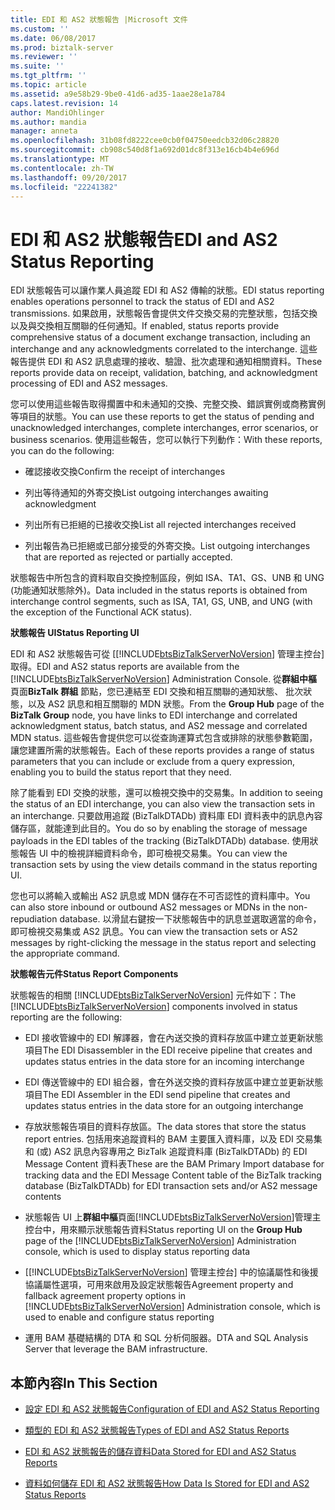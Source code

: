 ```yaml
---
title: EDI 和 AS2 狀態報告 |Microsoft 文件
ms.custom: ''
ms.date: 06/08/2017
ms.prod: biztalk-server
ms.reviewer: ''
ms.suite: ''
ms.tgt_pltfrm: ''
ms.topic: article
ms.assetid: a9e58b29-9be0-41d6-ad35-1aae28e1a784
caps.latest.revision: 14
author: MandiOhlinger
ms.author: mandia
manager: anneta
ms.openlocfilehash: 31b08fd8222cee0cb0f04750eedcb32d06c28820
ms.sourcegitcommit: cb908c540d8f1a692d01dc8f313e16cb4b4e696d
ms.translationtype: MT
ms.contentlocale: zh-TW
ms.lasthandoff: 09/20/2017
ms.locfileid: "22241382"
---
```

# <a name="edi-and-as2-status-reporting"></a><span data-ttu-id="4377e-102">EDI 和 AS2 狀態報告</span><span class="sxs-lookup"><span data-stu-id="4377e-102">EDI and AS2 Status Reporting</span></span>
<span data-ttu-id="4377e-103">EDI 狀態報告可以讓作業人員追蹤 EDI 和 AS2 傳輸的狀態。</span><span class="sxs-lookup"><span data-stu-id="4377e-103">EDI status reporting enables operations personnel to track the status of EDI and AS2 transmissions.</span></span> <span data-ttu-id="4377e-104">如果啟用，狀態報告會提供文件交換交易的完整狀態，包括交換以及與交換相互關聯的任何通知。</span><span class="sxs-lookup"><span data-stu-id="4377e-104">If enabled, status reports provide comprehensive status of a document exchange transaction, including an interchange and any acknowledgments correlated to the interchange.</span></span> <span data-ttu-id="4377e-105">這些報告提供 EDI 和 AS2 訊息處理的接收、驗證、批次處理和通知相關資料。</span><span class="sxs-lookup"><span data-stu-id="4377e-105">These reports provide data on receipt, validation, batching, and acknowledgment processing of EDI and AS2 messages.</span></span>  
  
 <span data-ttu-id="4377e-106">您可以使用這些報告取得擱置中和未通知的交換、完整交換、錯誤實例或商務實例等項目的狀態。</span><span class="sxs-lookup"><span data-stu-id="4377e-106">You can use these reports to get the status of pending and unacknowledged interchanges, complete interchanges, error scenarios, or business scenarios.</span></span> <span data-ttu-id="4377e-107">使用這些報告，您可以執行下列動作：</span><span class="sxs-lookup"><span data-stu-id="4377e-107">With these reports, you can do the following:</span></span>  
  
-   <span data-ttu-id="4377e-108">確認接收交換</span><span class="sxs-lookup"><span data-stu-id="4377e-108">Confirm the receipt of interchanges</span></span>  
  
-   <span data-ttu-id="4377e-109">列出等待通知的外寄交換</span><span class="sxs-lookup"><span data-stu-id="4377e-109">List outgoing interchanges awaiting acknowledgment</span></span>  
  
-   <span data-ttu-id="4377e-110">列出所有已拒絕的已接收交換</span><span class="sxs-lookup"><span data-stu-id="4377e-110">List all rejected interchanges received</span></span>  
  
-   <span data-ttu-id="4377e-111">列出報告為已拒絕或已部分接受的外寄交換。</span><span class="sxs-lookup"><span data-stu-id="4377e-111">List outgoing interchanges that are reported as rejected or partially accepted.</span></span>  
  
 <span data-ttu-id="4377e-112">狀態報告中所包含的資料取自交換控制區段，例如 ISA、TA1、GS、UNB 和 UNG (功能通知狀態除外)。</span><span class="sxs-lookup"><span data-stu-id="4377e-112">Data included in the status reports is obtained from interchange control segments, such as ISA, TA1, GS, UNB, and UNG (with the exception of the Functional ACK status).</span></span>  
  
 <span data-ttu-id="4377e-113">**狀態報告 UI**</span><span class="sxs-lookup"><span data-stu-id="4377e-113">**Status Reporting UI**</span></span>  
  
 <span data-ttu-id="4377e-114">EDI 和 AS2 狀態報告可從 [[!INCLUDE[btsBizTalkServerNoVersion](../includes/btsbiztalkservernoversion-md.md)] 管理主控台] 取得。</span><span class="sxs-lookup"><span data-stu-id="4377e-114">EDI and AS2 status reports are available from the [!INCLUDE[btsBizTalkServerNoVersion](../includes/btsbiztalkservernoversion-md.md)] Administration Console.</span></span> <span data-ttu-id="4377e-115">從**群組中樞**頁面**BizTalk 群組** 節點，您已連結至 EDI 交換和相互關聯的通知狀態、 批次狀態，以及 AS2 訊息和相互關聯的 MDN 狀態。</span><span class="sxs-lookup"><span data-stu-id="4377e-115">From the **Group Hub** page of the **BizTalk Group** node, you have links to EDI interchange and correlated acknowledgment status, batch status, and AS2 message and correlated MDN status.</span></span> <span data-ttu-id="4377e-116">這些報告會提供您可以從查詢運算式包含或排除的狀態參數範圍，讓您建置所需的狀態報告。</span><span class="sxs-lookup"><span data-stu-id="4377e-116">Each of these reports provides a range of status parameters that you can include or exclude from a query expression, enabling you to build the status report that they need.</span></span>  
  
 <span data-ttu-id="4377e-117">除了能看到 EDI 交換的狀態，還可以檢視交換中的交易集。</span><span class="sxs-lookup"><span data-stu-id="4377e-117">In addition to seeing the status of an EDI interchange, you can also view the transaction sets in an interchange.</span></span> <span data-ttu-id="4377e-118">只要啟用追蹤 (BizTalkDTADb) 資料庫 EDI 資料表中的訊息內容儲存區，就能達到此目的。</span><span class="sxs-lookup"><span data-stu-id="4377e-118">You do so by enabling the storage of message payloads in the EDI tables of the tracking (BizTalkDTADb) database.</span></span> <span data-ttu-id="4377e-119">使用狀態報告 UI 中的檢視詳細資料命令，即可檢視交易集。</span><span class="sxs-lookup"><span data-stu-id="4377e-119">You can view the transaction sets by using the view details command in the status reporting UI.</span></span>  
  
 <span data-ttu-id="4377e-120">您也可以將輸入或輸出 AS2 訊息或 MDN 儲存在不可否認性的資料庫中。</span><span class="sxs-lookup"><span data-stu-id="4377e-120">You can also store inbound or outbound AS2 messages or MDNs in the non-repudiation database.</span></span> <span data-ttu-id="4377e-121">以滑鼠右鍵按一下狀態報告中的訊息並選取適當的命令，即可檢視交易集或 AS2 訊息。</span><span class="sxs-lookup"><span data-stu-id="4377e-121">You can view the transaction sets or AS2 messages by right-clicking the message in the status report and selecting the appropriate command.</span></span>  
  
 <span data-ttu-id="4377e-122">**狀態報告元件**</span><span class="sxs-lookup"><span data-stu-id="4377e-122">**Status Report Components**</span></span>  
  
 <span data-ttu-id="4377e-123">狀態報告的相關 [!INCLUDE[btsBizTalkServerNoVersion](../includes/btsbiztalkservernoversion-md.md)] 元件如下：</span><span class="sxs-lookup"><span data-stu-id="4377e-123">The [!INCLUDE[btsBizTalkServerNoVersion](../includes/btsbiztalkservernoversion-md.md)] components involved in status reporting are the following:</span></span>  
  
-   <span data-ttu-id="4377e-124">EDI 接收管線中的 EDI 解譯器，會在內送交換的資料存放區中建立並更新狀態項目</span><span class="sxs-lookup"><span data-stu-id="4377e-124">The EDI Disassembler in the EDI receive pipeline that creates and updates status entries in the data store for an incoming interchange</span></span>  
  
-   <span data-ttu-id="4377e-125">EDI 傳送管線中的 EDI 組合器，會在外送交換的資料存放區中建立並更新狀態項目</span><span class="sxs-lookup"><span data-stu-id="4377e-125">The EDI Assembler in the EDI send pipeline that creates and updates status entries in the data store for an outgoing interchange</span></span>  
  
-   <span data-ttu-id="4377e-126">存放狀態報告項目的資料存放區。</span><span class="sxs-lookup"><span data-stu-id="4377e-126">The data stores that store the status report entries.</span></span> <span data-ttu-id="4377e-127">包括用來追蹤資料的 BAM 主要匯入資料庫，以及 EDI 交易集和 (或) AS2 訊息內容專用之 BizTalk 追蹤資料庫 (BizTalkDTADb) 的 EDI Message Content 資料表</span><span class="sxs-lookup"><span data-stu-id="4377e-127">These are the BAM Primary Import database for tracking data and the EDI Message Content table of the BizTalk tracking database (BizTalkDTADb) for EDI transaction sets and/or AS2 message contents</span></span>  
  
-   <span data-ttu-id="4377e-128">狀態報告 UI 上**群組中樞**頁面[!INCLUDE[btsBizTalkServerNoVersion](../includes/btsbiztalkservernoversion-md.md)]管理主控台中，用來顯示狀態報告資料</span><span class="sxs-lookup"><span data-stu-id="4377e-128">Status reporting UI on the **Group Hub** page of the [!INCLUDE[btsBizTalkServerNoVersion](../includes/btsbiztalkservernoversion-md.md)] Administration console, which is used to display status reporting data</span></span>  
  
-   <span data-ttu-id="4377e-129">[[!INCLUDE[btsBizTalkServerNoVersion](../includes/btsbiztalkservernoversion-md.md)] 管理主控台] 中的協議屬性和後援協議屬性選項，可用來啟用及設定狀態報告</span><span class="sxs-lookup"><span data-stu-id="4377e-129">Agreement property and fallback agreement property options in [!INCLUDE[btsBizTalkServerNoVersion](../includes/btsbiztalkservernoversion-md.md)] Administration console, which is used to enable and configure status reporting</span></span>  
  
-   <span data-ttu-id="4377e-130">運用 BAM 基礎結構的 DTA 和 SQL 分析伺服器。</span><span class="sxs-lookup"><span data-stu-id="4377e-130">DTA and SQL Analysis Server that leverage the BAM infrastructure.</span></span>  
  
## <a name="in-this-section"></a><span data-ttu-id="4377e-131">本節內容</span><span class="sxs-lookup"><span data-stu-id="4377e-131">In This Section</span></span>  
  
-   [<span data-ttu-id="4377e-132">設定 EDI 和 AS2 狀態報告</span><span class="sxs-lookup"><span data-stu-id="4377e-132">Configuration of EDI and AS2 Status Reporting</span></span>](../core/configuration-of-edi-and-as2-status-reporting.md)  
  
-   [<span data-ttu-id="4377e-133">類型的 EDI 和 AS2 狀態報告</span><span class="sxs-lookup"><span data-stu-id="4377e-133">Types of EDI and AS2 Status Reports</span></span>](../core/types-of-edi-and-as2-status-reports.md)  
  
-   [<span data-ttu-id="4377e-134">EDI 和 AS2 狀態報告的儲存資料</span><span class="sxs-lookup"><span data-stu-id="4377e-134">Data Stored for EDI and AS2 Status Reports</span></span>](../core/data-stored-for-edi-and-as2-status-reports.md)  
  
-   [<span data-ttu-id="4377e-135">資料如何儲存 EDI 和 AS2 狀態報告</span><span class="sxs-lookup"><span data-stu-id="4377e-135">How Data Is Stored for EDI and AS2 Status Reports</span></span>](../core/how-data-is-stored-for-edi-and-as2-status-reports.md)